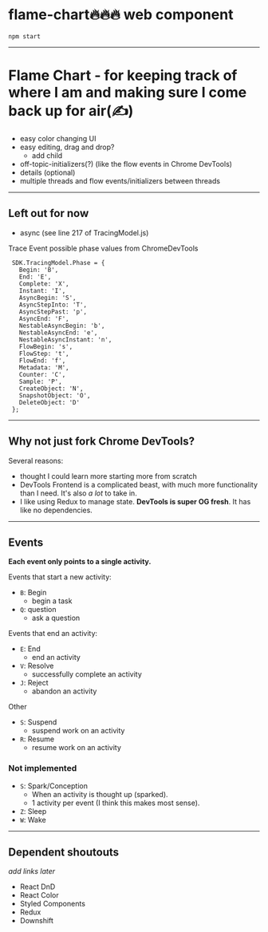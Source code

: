 # flame-chart🔥🔥🔥 web component

```
npm start
```

___

# Flame Chart - for keeping track of where I am and making sure I come back up for air(✍️)
- easy color changing UI
- easy editing, drag and drop?
	- add child
- off-topic-initializers(?) (like the flow events in Chrome DevTools)
- details (optional)
- multiple threads and flow events/initializers between threads

___

## Left out for now
- async (see line 217 of TracingModel.js)

Trace Event possible phase values from ChromeDevTools
```
 SDK.TracingModel.Phase = {
   Begin: 'B',
   End: 'E',
   Complete: 'X',
   Instant: 'I',
   AsyncBegin: 'S',
   AsyncStepInto: 'T',
   AsyncStepPast: 'p',
   AsyncEnd: 'F',
   NestableAsyncBegin: 'b',
   NestableAsyncEnd: 'e',
   NestableAsyncInstant: 'n',
   FlowBegin: 's',
   FlowStep: 't',
   FlowEnd: 'f',
   Metadata: 'M',
   Counter: 'C',
   Sample: 'P',
   CreateObject: 'N',
   SnapshotObject: 'O',
   DeleteObject: 'D'
 };
 ```

 ___
 
## Why not just fork Chrome DevTools?

 Several reasons:
 - thought I could learn more starting more from scratch
 - DevTools Frontend is a complicated beast, with much more functionality than I need. It's also *a lot* to take in.
 - I like using Redux to manage state. **DevTools is super OG fresh**. It has like no dependencies.

___

## Events
**Each event only points to a single activity.**

Events that start a new activity:
- `B`: Begin
  - begin a task
- `Q`: question
  - ask a question

Events that end an activity:
- `E`: End
  - end an activity
- `V`: Resolve
  - successfully complete an activity
- `J`: Reject
  - abandon an activity

Other
- `S`: Suspend
  - suspend work on an activity
- `R`: Resume
  - resume work on an activity

### Not implemented
- `S`: Spark/Conception
  - When an activity is thought up (sparked).
  - 1 activity per event (I think this makes most sense).
- `Z`: Sleep
- `W`: Wake

___

## Dependent shoutouts
*add links later*
- React DnD
- React Color
- Styled Components
- Redux
- Downshift